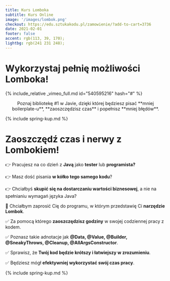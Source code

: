 ```yaml
---
title: Kurs Lomboka
subtitle: Kurs Online
image: '/images/lombok.png'
checkout: https://edu.sztukakodu.pl/zamowienie/?add-to-cart=3736
date: 2021-02-01
footer: false
accent: rgb(113, 39, 170);
lightbg: rgb(241 231 248);
---
```


<div class="full-width" markdown="1" style="background: {{page.lightbg}}">
<div class="project-content" markdown="1">


# Wykorzystaj pełnię możliwości <span style="color: {{page.accent}}">Lomboka</span>!

{% include_relative _vimeo_full.md id="540595216" hash="#" %}

<div style="text-align: center; margin-top: 1em" markdown="1">
Poznaj bibliotekę #1 w Javie, dzięki której będziesz pisać **mniej boilerplate-u**, **zaoszczędzisz czas** i popełnisz **mniej błędów**.
</div>

{% include spring-kup.md %}

</div>
</div>

# Zaoszczędź czas i nerwy z Lombokiem!


👉 Pracujesz na co dzień z **Javą** jako **tester** lub **programista?**

👉 Masz dość pisania **w kółko tego samego kodu**?

👉 Chciałbyś **skupić się na dostarczaniu wartości biznesowej**, a nie na spełnianiu wymagań języka Java?

🥳 Chciałbym zaprosić Cię do programu, w którym przedstawię Ci **narzędzie Lombok**.

✅ Za pomocą którego **zaoszczędzisz godziny** w swojej codziennej pracy z kodem.

✅ Poznasz takie adnotacje jak **@Data, @Value, @Builder, @SneakyThrows, @Cleanup, @AllArgsConstructor**.

✅ Sprawisz, że **Twój kod będzie krótszy i łatwiejszy w zrozumieniu**.

✅ Będziesz mógł **efektywniej wykorzystać swój czas pracy**.


{% include spring-kup.md %}

